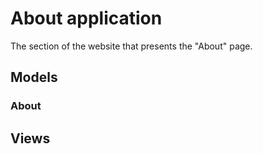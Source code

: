 # About application

The section of the website that presents the "About" page.

## Models

### About

## Views
